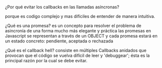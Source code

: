 ¿Por qué evitar los callbacks en las llamadas asíncronas?

porque es codigo complejo y mas difíciles de entender de manera intuitiva.

¿Qué es una promesa?
es un concepto para resolver el problema de asincronía de una forma mucho más elegante y práctica
las promesas en Javascript se representan a través de un OBJECT y cada promesa estará en un estado concreto: pendiente, aceptada o rechazada

¿Qué es el callback hell?
consiste en múltiples Callbacks anidados que provocan que el código se vuelva difícil de leer y 'debuggear'; ésta es la principal razón por la cual se debe evitar.
